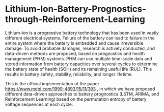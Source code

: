 # Lithium-Ion-Battery-Prognostics-through-Reinforcement-Learning
Lithium-ion is a progressive battery technology that has been used in vastly different electrical systems. Failure of the battery can lead to failure in the entire system where the battery is embedded and cause irreversible damage. To avoid probable damages, research is actively conducted, and data-driven methods are proposed, based on prognostics and health management (PHM) systems. PHM can use multiple time-scale data and stored information from battery capacities over several cycles to determine the battery state of health (SOH) and its remaining useful life (RUL). This results in battery safety, stability, reliability, and longer lifetime.

This is the official implementation of the paper https://www.mdpi.com/1999-4893/15/11/393 , in which we have proposed different data-driven approaches to battery prognostics (LSTM, ARIMA, and Reinforcement Learning) based on the permutation entropy of battery voltage sequences at each cycle.
